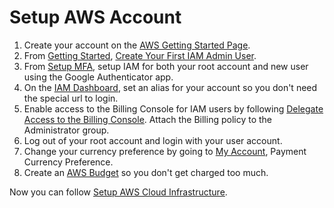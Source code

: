 # Setup AWS Account

1. Create your account on the [AWS Getting Started Page](https://aws.amazon.com/getting-started/).
2. From [Getting Started](https://docs.aws.amazon.com/IAM/latest/UserGuide/getting-started.html), [Create Your First IAM Admin User](https://docs.aws.amazon.com/IAM/latest/UserGuide/getting-started_create-admin-group.html#getting-started_create-admin-group-console).
3. From [Setup MFA](https://docs.aws.amazon.com/IAM/latest/UserGuide/id_credentials_mfa_enable_virtual.html), setup IAM for both your root account and new user using the Google Authenticator app.
4. On the [IAM Dashboard](https://console.aws.amazon.com/iam/home#/home), set an alias for your account so you don't need the special url to login.
5. Enable access to the Billing Console for IAM users by following [Delegate Access to the Billing Console](https://docs.aws.amazon.com/IAM/latest/UserGuide/tutorial_billing.html?icmpid=docs_iam_console). Attach the Billing policy to the Administrator group.
6. Log out of your root account and login with your user account.
7. Change your currency preference by going to [My Account](https://console.aws.amazon.com/billing/home), Payment Currency Preference.
8. Create an [AWS Budget](https://aws.amazon.com/aws-cost-management/aws-budgets/) so you don't get charged too much. 

Now you can follow [Setup AWS Cloud Infrastructure](setupawscloudinfrastructure.md).

